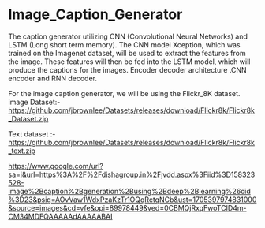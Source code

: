 # Image_Caption_Generator
The caption generator utilizing CNN (Convolutional Neural Networks) and LSTM (Long short term memory). The CNN model Xception, which was trained on the Imagenet dataset, will be used to extract the features from the image. These features will then be fed into the LSTM model, which will produce the captions for the images.
Encoder decoder architecture .CNN encoder and RNN decoder.

For the image caption generator, we will be using the Flickr_8K dataset.
image Dataset:-https://github.com/jbrownlee/Datasets/releases/download/Flickr8k/Flickr8k_Dataset.zip

Text dataset :-https://github.com/jbrownlee/Datasets/releases/download/Flickr8k/Flickr8k_text.zip

https://www.google.com/url?sa=i&url=https%3A%2F%2Fdishagroup.in%2Fjvdd.aspx%3Fiid%3D158323528-image%2Bcaption%2Bgeneration%2Busing%2Bdeep%2Blearning%26cid%3D23&psig=AOvVaw1WdxPzaKzTr1OQqRctqNCb&ust=1705397974831000&source=images&cd=vfe&opi=89978449&ved=0CBMQjRxqFwoTCID4m-CM34MDFQAAAAAdAAAAABAI
